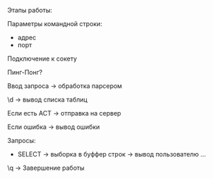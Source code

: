 Этапы работы:

Параметры командной строки: 

- адрес
- порт

Подключение к сокету

Пинг-Понг?

Ввод запроса -> обработка парсером

\d -> вывод списка таблиц

Если есть АСТ -> отправка на сервер

Если ошибка -> вывод ошибки

Запросы:

- SELECT -> выборка в буффер строк -> вывод пользователю
...

\q -> Завершение работы
